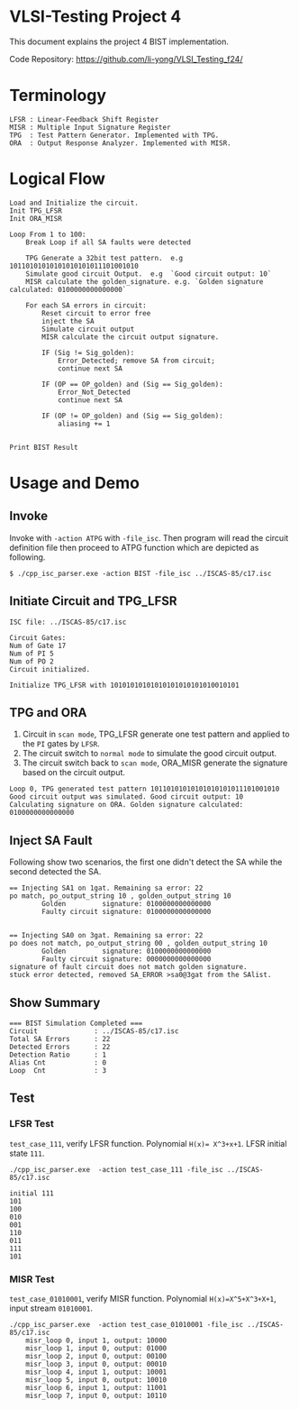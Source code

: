 # VLSI-Testing Project 4

This document explains the project 4 BIST implementation. 

Code Repository: https://github.com/li-yong/VLSI_Testing_f24/

# Terminology
```
LFSR : Linear-Feedback Shift Register
MISR : Multiple Input Signature Register
TPG  : Test Pattern Generator. Implemented with TPG.
ORA  : Output Response Analyzer. Implemented with MISR.
```

# Logical Flow
```  
Load and Initialize the circuit.
Init TPG_LFSR
Init ORA_MISR

Loop From 1 to 100:
	Break Loop if all SA faults were detected

	TPG Generate a 32bit test pattern.  e.g 10110101010101010101011101001010
	Simulate good circuit Output.  e.g  `Good circuit output: 10`
	MISR calculate the golden_signature. e.g. `Golden signature calculated: 0100000000000000`

	For each SA errors in circuit:
		Reset circuit to error free
		inject the SA
		Simulate circuit output
		MISR calculate the circuit output signature. 

		IF (Sig != Sig_golden):
			Error_Detected; remove SA from circuit; 
			continue next SA

		IF (OP == OP_golden) and (Sig == Sig_golden):
			Error_Not_Detected
			continue next SA
		
		IF (OP != OP_golden) and (Sig == Sig_golden):
			aliasing += 1

	
Print BIST Result
```			



# Usage and Demo
## Invoke

Invoke with `-action ATPG` with `-file_isc`. Then program will read the circuit definition file then proceed to ATPG function which are depicted as following.

```
$ ./cpp_isc_parser.exe -action BIST -file_isc ../ISCAS-85/c17.isc 
```

## Initiate Circuit and TPG_LFSR
```
ISC file: ../ISCAS-85/c17.isc

Circuit Gates:
Num of Gate 17
Num of PI 5
Num of PO 2
Circuit initialized.

Initialize TPG_LFSR with 10101010101010101010101010010101

```

## TPG and ORA
1. Circuit in `scan mode`, TPG_LFSR generate one test pattern and applied to the `PI` gates by `LFSR`.
2. The circuit switch to `normal mode` to simulate the good circuit output.
3. The circuit switch back to `scan mode`, ORA_MISR generate the signature based on the circuit output.
```
Loop 0, TPG generated test pattern 10110101010101010101011101001010
Good circuit output was simulated. Good circuit output: 10
Calculating signature on ORA. Golden signature calculated: 0100000000000000
```

## Inject SA Fault 
Following show two scenarios, the first one didn't detect the SA while the second detected the SA.
```
== Injecting SA1 on 1gat. Remaining sa error: 22
po match, po_output_string 10 , golden_output_string 10
        Golden         signature: 0100000000000000
        Faulty circuit signature: 0100000000000000


== Injecting SA0 on 3gat. Remaining sa error: 22
po does not match, po_output_string 00 , golden_output_string 10
        Golden         signature: 0100000000000000
        Faulty circuit signature: 0000000000000000
signature of fault circuit does not match golden signature.
stuck error detected, removed SA_ERROR >sa0@3gat from the SAlist.

```
## Show Summary

```
=== BIST Simulation Completed ===
Circuit              : ../ISCAS-85/c17.isc
Total SA Errors      : 22
Detected Errors      : 22
Detection Ratio      : 1
Alias Cnt            : 0
Loop  Cnt            : 3
```


## Test
### LFSR Test
`test_case_111`, verify LFSR function. Polynomial `H(x)= X^3+x+1`. LFSR initial state `111`.

```
./cpp_isc_parser.exe  -action test_case_111 -file_isc ../ISCAS-85/c17.isc

initial 111
101
100
010
001
110
011
111
101
```

### MISR Test
`test_case_01010001`, verify MISR function. Polynomial `H(x)=X^5+X^3+X+1`, input stream `01010001`.

```
./cpp_isc_parser.exe  -action test_case_01010001 -file_isc ../ISCAS-85/c17.isc
	misr_loop 0, input 1, output: 10000
	misr_loop 1, input 0, output: 01000
	misr_loop 2, input 0, output: 00100
	misr_loop 3, input 0, output: 00010
	misr_loop 4, input 1, output: 10001
	misr_loop 5, input 0, output: 10010
	misr_loop 6, input 1, output: 11001
	misr_loop 7, input 0, output: 10110

```

